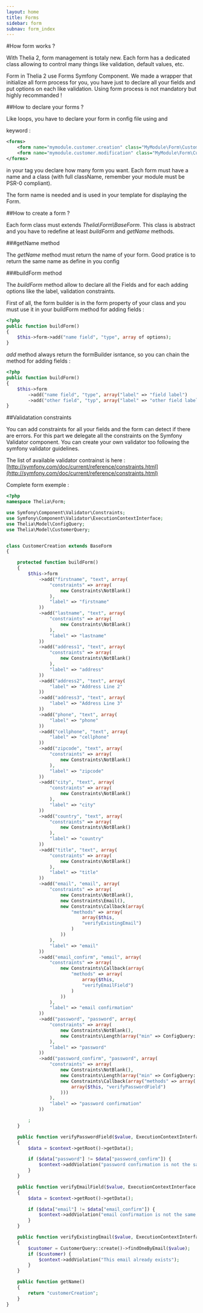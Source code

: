 ```yaml
---
layout: home
title: Forms
sidebar: form
subnav: form_index
---
```


#How form works ?

With Thelia 2, form management is totaly new. Each form has a dedicated class allowing to control many things like validation, default values, etc.

Form in Thelia 2 use Forms Symfony Component. We made a wrapper that initialize all form process for you, you have just to declare all your fields and put options
on each like validation. Using form process is not mandatory but highly recommanded !

##How to declare your forms ?

Like loops, you have to declare your form in config file using <forms> and <form> keyword :

```xml
<forms>
    <form name="mymodule.customer.creation" class="MyModule\Form\CustomerCreation"/>
    <form name="mymodule.customer.modification" class="MyModule\Form\CustomerModification"/>
</forms>
```

in your <forms> tag you declare how many form you want. Each form must have a name and a class (with full className, remember your module must be PSR-0 compliant).

The form name is needed and is used in your template for displaying the Form.

##How to create a form ?

Each form class must extends *Thelia\Form\BaseForm*. This class is abstract and you have to redefine at least *buildForm* and *getName* methods.

###getName method

The *getName* method must return the name of your form. Good pratice is to return the same name as define in you config

###buildForm method

The *buildForm* method allow to declare all the Fields and for each adding options like the label, validation constraints.

First of all, the form builder is in the form property of your class and you must use it in your buildForm method for adding fields :

```php
<?php
public function buildForm()
{
    $this->form->add("name field", "type", array of options);
}
```

*add* method always return the formBuilder isntance, so you can chain the method for adding fields :

```php
<?php
public function buildForm()
{
    $this->form
        ->add("name field", "type", array("label" => "field label")
        ->add("other field", "typ", array("label" => "other field label");
}
```

##Validatation constraints

You can add constraints for all your fields and the form can detect if there are errors. For this part we delegate all the constraints on the Symfony Validator component.
You can create your own validator too following the symfony validator guidelines.

The list of available validator contrainst is here : [http://symfony.com/doc/current/reference/constraints.html](http://symfony.com/doc/current/reference/constraints.html)


Complete form exemple :

```php
<?php
namespace Thelia\Form;

use Symfony\Component\Validator\Constraints;
use Symfony\Component\Validator\ExecutionContextInterface;
use Thelia\Model\ConfigQuery;
use Thelia\Model\CustomerQuery;


class CustomerCreation extends BaseForm
{

    protected function buildForm()
    {
        $this->form
            ->add("firstname", "text", array(
                "constraints" => array(
                    new Constraints\NotBlank()
                ),
                "label" => "firstname"
            ))
            ->add("lastname", "text", array(
                "constraints" => array(
                    new Constraints\NotBlank()
                ),
                "label" => "lastname"
            ))
            ->add("address1", "text", array(
                "constraints" => array(
                    new Constraints\NotBlank()
                ),
                "label" => "address"
            ))
            ->add("address2", "text", array(
                "label" => "Address Line 2"
            ))
            ->add("address3", "text", array(
                "label" => "Address Line 3"
            ))
            ->add("phone", "text", array(
                "label" => "phone"
            ))
            ->add("cellphone", "text", array(
                "label" => "cellphone"
            ))
            ->add("zipcode", "text", array(
                "constraints" => array(
                    new Constraints\NotBlank()
                ),
                "label" => "zipcode"
            ))
            ->add("city", "text", array(
                "constraints" => array(
                    new Constraints\NotBlank()
                ),
                "label" => "city"
            ))
            ->add("country", "text", array(
                "constraints" => array(
                    new Constraints\NotBlank()
                ),
                "label" => "country"
            ))
            ->add("title", "text", array(
                "constraints" => array(
                    new Constraints\NotBlank()
                ),
                "label" => "title"
            ))
            ->add("email", "email", array(
                "constraints" => array(
                    new Constraints\NotBlank(),
                    new Constraints\Email(),
                    new Constraints\Callback(array(
                        "methods" => array(
                            array($this,
                            "verifyExistingEmail")
                        )
                    ))
                ),
                "label" => "email"
            ))
            ->add("email_confirm", "email", array(
                "constraints" => array(
                    new Constraints\Callback(array(
                        "methods" => array(
                            array($this,
                            "verifyEmailField")
                        )
                    ))
                ),
                "label" => "email confirmation"
            ))
            ->add("password", "password", array(
                "constraints" => array(
                    new Constraints\NotBlank(),
                    new Constraints\Length(array("min" => ConfigQuery::read("password.length", 4)))
                ),
                "label" => "password"
            ))
            ->add("password_confirm", "password", array(
                "constraints" => array(
                    new Constraints\NotBlank(),
                    new Constraints\Length(array("min" => ConfigQuery::read("password.length", 4))),
                    new Constraints\Callback(array("methods" => array(
                        array($this, "verifyPasswordField")
                    )))
                ),
                "label" => "password confirmation"
            ))

        ;
    }

    public function verifyPasswordField($value, ExecutionContextInterface $context)
    {
        $data = $context->getRoot()->getData();

        if ($data["password"] != $data["password_confirm"]) {
            $context->addViolation("password confirmation is not the same as password field");
        }
    }

    public function verifyEmailField($value, ExecutionContextInterface $context)
    {
        $data = $context->getRoot()->getData();

        if ($data["email"] != $data["email_confirm"]) {
            $context->addViolation("email confirmation is not the same as email field");
        }
    }

    public function verifyExistingEmail($value, ExecutionContextInterface $context)
    {
        $customer = CustomerQuery::create()->findOneByEmail($value);
        if ($customer) {
            $context->addViolation("This email already exists");
        }
    }

    public function getName()
    {
        return "customerCreation";
    }
}
```

